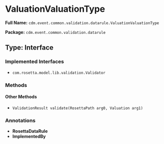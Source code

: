 # ValuationValuationType

**Full Name:** `cdm.event.common.validation.datarule.ValuationValuationType`

**Package:** `cdm.event.common.validation.datarule`

## Type: Interface

### Implemented Interfaces

- `com.rosetta.model.lib.validation.Validator`

### Methods

#### Other Methods

- `ValidationResult validate(RosettaPath arg0, Valuation arg1)`

### Annotations

- **RosettaDataRule**
- **ImplementedBy**

